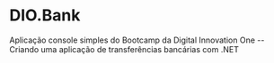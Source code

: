 # DIO.Bank
Aplicação console simples do Bootcamp da Digital Innovation One -- Criando uma aplicação de transferências bancárias com .NET 
